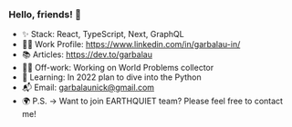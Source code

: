 ### Hello, friends! 🪷
- ✨ Stack: React, TypeScript, Next, GraphQL
- 👷‍♂️ Work Profile: https://www.linkedin.com/in/garbalau-in/
- 📚 Articles: https://dev.to/garbalau
- 👨‍💻 Off-work: Working on World Problems collector
- 🧩 Learning: In 2022 plan to dive into the Python
- 📬 Email: garbalaunick@gmail.com
- 🌍 P.S. -> Want to join EARTHQUIET team? Please feel free to contact me!

<!--
**garbalau-github/garbalau-github** is a ✨ _special_ ✨ repository because its `README.md` (this file) appears on your GitHub profile.

Here are some ideas to get you started:

- 🔭 I’m currently working on ...
- 🌱 I’m currently learning ...
- 👯 I’m looking to collaborate on ...
- 🤔 I’m looking for help with ...
- 💬 Ask me about ...
- 📫 How to reach me: ...
- 😄 Pronouns: ...
- ⚡ Fun fact: ...
-->
